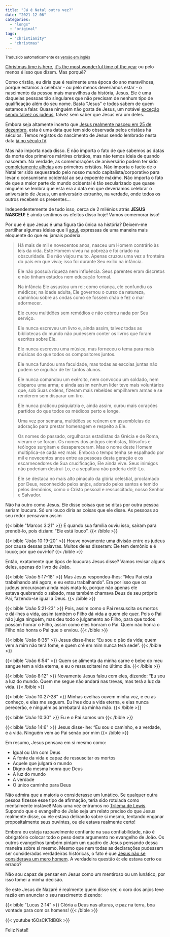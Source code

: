```yaml
---
title: "Já é Natal outra vez?"
date: "2021-12-06"
categories:
  - "longs"
  - "original"
tags:
  - "christianity"
  - "christmas"
---
```


<small>Traduzido automaticamente da [versão em inglês](/2021/12/is-it-christmas-again/)</small>

[Christmas time is here](https://open.spotify.com/track/299lFlaAsNQdgbIZNPmIA0?si=32931844c37a4807), [it's the most wonderful time of the year](https://open.spotify.com/track/5hslUAKq9I9CG2bAulFkHN?si=332ad834e00d48f3) ou pelo menos é isso que dizem. Mas porquê?

Como cristão, eu diria que é realmente uma época do ano maravilhosa, porque estamos a celebrar - ou pelo menos deveríamos estar - o nascimento da pessoa mais maravilhosa da história, Jesus. Ele é uma daquelas pessoas tão singulares que não precisam de nenhum tipo de qualificação além do seu nome. Basta "Jesus" e todos sabem de quem estamos a falar. Quase ninguém não gosta de Jesus, um notável [exceção sendo talvez os judeus](https://en.wikipedia.org/wiki/Judaism%27s_view_of_Jesus), talvez sem saber que Jesus era um deles.

Embora seja altamente incerto que [Jesus realmente nasceu em 25 de dezembro](https://en.wikipedia.org/wiki/Date_of_birth_of_Jesus), esta é uma data que tem sido observada pelos cristãos há séculos. Temos registos do nascimento de Jesus sendo lembrado nesta data [já no século IV](https://en.wikipedia.org/wiki/Chronograph_of_354).

Mas não importa nada disso. E não importa o fato de que sabemos as datas da morte dos primeiros mártires cristãos, mas não temos ideia de quando nasceram. Na verdade, as comemorações de aniversário podem ter sido [completamente alheias](http://www.perseus.tufts.edu/hopper/text?doc=Perseus%3Atext%3A1999.01.0216%3Abook%3D2%3Awhiston+section%3D26) aos primeiros cristãos.
Não importa o facto de o Natal ter sido sequestrado pelo nosso mundo capitalista/corporativo para levar o consumismo ocidental ao seu expoente máximo.
Não importa o fato de que a maior parte do mundo ocidental é tão secularizado que quase ninguém se lembra que esta era a data em que deveríamos celebrar o aniversário de Jesus, um aniversário estranho, na verdade, onde todos os outros recebem os presentes...

Independentemente de tudo isso, cerca de 2 milénios atrás **JESUS NASCEU**! E ainda sentimos os efeitos disso hoje! Vamos comemorar isso!

Por que é que Jesus é uma figura tão única na história? Deixem-me partilhar algumas ideias que li [aqui](https://www.challies.com/quotes/the-incomparable-christ/), expressas de uma maneira mais eloquente do que eu jamais poderia.

> Há mais de mil e novecentos anos, nasceu um Homem contrário às leis da vida. Este Homem viveu na pobreza e foi criado na obscuridade. Ele não viajou muito. Apenas cruzou uma vez a fronteira do país em que vivia; isso foi durante Seu exílio na infância.
>
> Ele não possuía riqueza nem influência. Seus parentes eram discretos e não tinham estudos nem educação formal.
>
> Na infância Ele assustou um rei; como criança, ele confundiu os médicos; na idade adulta, Ele governou o curso da natureza, caminhou sobre as ondas como se fossem chão e fez o mar adormecer.
>
> Ele curou multidões sem remédios e não cobrou nada por Seu serviço.
>
> Ele nunca escreveu um livro e, ainda assim, talvez todas as bibliotecas do mundo não pudessem conter os livros que foram escritos sobre Ele.
>
> Ele nunca escreveu uma música, mas forneceu o tema para mais músicas do que todos os compositores juntos.
>
> Ele nunca fundou uma faculdade, mas todas as escolas juntas não podem se orgulhar de ter tantos alunos.
>
> Ele nunca comandou um exército, nem convocou um soldado, nem disparou uma arma; e ainda assim nenhum líder teve mais voluntários que, sob Suas ordens, fizeram mais rebeldes empilharem armas e se renderem sem disparar um tiro.
>
> Ele nunca praticou psiquiatria e, ainda assim, curou mais corações partidos do que todos os médicos perto e longe.
>
> Uma vez por semana, multidões se reúnem em assembleias de adoração para prestar homenagem e respeito a Ele.
>
> Os nomes do passado, orgulhosos estadistas da Grécia e de Roma, vieram e se foram. Os nomes dos antigos cientistas, filósofos e teólogos surgiram e desapareceram. Mas o nome deste Homem multiplica-se cada vez mais. Embora o tempo tenha se espalhado por mil e novecentos anos entre as pessoas desta geração e os escarnecedores de Sua crucificação, Ele ainda vive. Seus inimigos não poderiam destruí-Lo, e a sepultura não poderia detê-Lo.
>
> Ele se destaca no mais alto pináculo da glória celestial, proclamado por Deus, reconhecido pelos anjos, adorado pelos santos e temido pelos demônios, como o Cristo pessoal e ressuscitado, nosso Senhor e Salvador.

Não há outro como Jesus. Ele disse coisas que se ditas por outra pessoa seriam loucura. Só um louco diria as coisas que ele disse. As pessoas ao seu redor pensavam assim

{{< bible "Marcos 3:21" >}}
E quando sua família ouviu isso, saíram para prendê-lo, pois diziam: “Ele está louco”.
{{< /bible >}}

{{< bible "João 10:19-20" >}}
Houve novamente uma divisão entre os judeus por causa dessas palavras. Muitos deles disseram: Ele tem demônio e é louco; por que ouvi-lo?
{{< /bible >}}

Então, exatamente que tipos de loucuras Jesus disse? Vamos revisar alguns deles, apenas do livro de João.

{{< bible "João 5:17-18" >}}
Mas Jesus respondeu-lhes: “Meu Pai está trabalhando até agora, e eu estou trabalhando”. Era por isso que os judeus procuravam ainda mais matá-lo, porque não apenas ele estava quebrando o sábado, mas também chamava Deus de seu próprio Pai, fazendo-se igual a Deus.
{{< /bible >}}

{{< bible "João 5:21-23" >}}
Pois, assim como o Pai ressuscita os mortos e dá-lhes a vida, assim também o Filho dá vida a quem ele quer. Pois o Pai não julga ninguém, mas deu todo o julgamento ao Filho, para que todos possam honrar o Filho, assim como eles honram o Pai. Quem não honra o Filho não honra o Pai que o enviou.
{{< /bible >}}

{{< bible "João 6:35" >}}
Jesus disse-lhes: “Eu sou o pão da vida; quem vem a mim não terá fome, e quem crê em mim nunca terá sede”.
{{< /bible >}}

{{< bible "João 6:54" >}}
Quem se alimenta da minha carne e bebe do meu sangue tem a vida eterna, e eu o ressuscitarei no último dia.
{{< /bible >}}

{{< bible "João 8:12" >}}
Novamente Jesus falou com eles, dizendo: “Eu sou a luz do mundo. Quem me segue não andará nas trevas, mas terá a luz da vida.
{{< /bible >}}

{{< bible "João 10:27-28" >}}
Minhas ovelhas ouvem minha voz, e eu as conheço, e elas me seguem. Eu lhes dou a vida eterna, e elas nunca perecerão, e ninguém as arrebatará da minha mão.
{{< /bible >}}

{{< bible "João 10:30" >}}
Eu e o Pai somos um
{{< /bible >}}

{{< bible "João 14:6" >}}
Jesus disse-lhe: “Eu sou o caminho, e a verdade, e a vida. Ninguém vem ao Pai senão por mim
{{< /bible >}}

Em resumo, Jesus pensava em si mesmo como:

- Igual ou Um com Deus
- A fonte da vida e capaz de ressuscitar os mortos
- Aquele que julgará o mundo
- Digno da mesma honra que Deus
- A luz do mundo
- A verdade
- O único caminho para Deus

Não admira que a maioria o considerasse um lunático. Se qualquer outra pessoa fizesse esse tipo de afirmação, teria sido rotulada como mentalmente instável! Mais uma vez entramos no [Trilema de Lewis](https://en.wikipedia.org/wiki/Lewis%27s_trilemma). Supondo que o evangelho de João seja um relato preciso do que Jesus realmente disse, ou ele estava delirando sobre si mesmo, tentando enganar propositalmente seus ouvintes, ou ele estava realmente certo!

Embora eu esteja razoavelmente confiante na sua confiabilidade, não é obrigatório colocar todo o peso deste argumento no evangelho de João. Os outros evangelhos também pintam um quadro de Jesus pensando dessa maneira sobre si mesmo. Mesmo que nem todas as declarações pudessem ser consideradas verdadeiras históricas, o fato é que [Jesus não se considerava um mero homem](/pt/2023/09/a-divindade-de-cristo/). A verdadeira questão é: ele estava certo ou errado?

Não sou capaz de pensar em Jesus como um mentiroso ou um lunático, por isso tomei a minha decisão.

Se este Jesus de Nazaré é realmente quem disse ser, o coro dos anjos teve razão em anunciar o seu nascimento dizendo:

{{< bible "Lucas 2:14" >}}
Glória a Deus nas alturas, e paz na terra, boa vontade para com os homens!
{{< /bible >}}

{{< youtube t6OsCKTdBQk >}}

Feliz Natal!